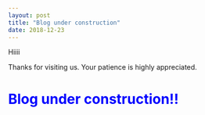 ```yaml
---
layout: post
title: "Blog under construction"
date: 2018-12-23
---
```


Hiiii

Thanks for visiting us. Your patience is highly appreciated.

# <span style="color:blue">**Blog under construction!!**</span>
